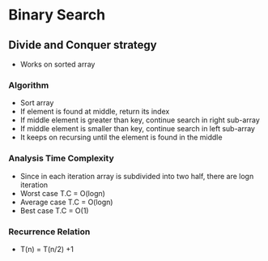 # Binary Search

## Divide and Conquer strategy

- Works on sorted array

### Algorithm
- Sort array
- If element is found at middle, return its index
- If middle element is greater than key, continue search in right sub-array
- If middle element is smaller than key, continue search in left sub-array
- It keeps on recursing until the element is found in the middle

### Analysis Time Complexity
- Since in each iteration array is subdivided into two half, there are logn iteration
- Worst case T.C = O(logn)
- Average case T.C = O(logn)
- Best case T.C = O(1)

### Recurrence Relation
- T(n) = T(n/2) +1
